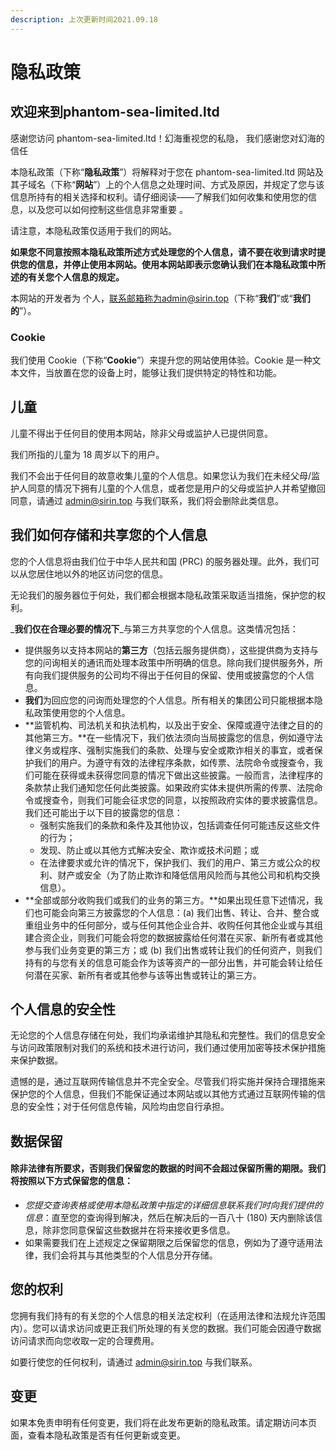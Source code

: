 ```yaml
---
description: 上次更新时间2021.09.18
---
```


# 隐私政策

##  欢迎来到phantom-sea-limited.ltd

感谢您访问 phantom-sea-limited.ltd！幻海重视您的私隐， 我们感谢您对幻海的信任

本隐私政策（下称“**隐私政策**”）将解释对于您在 phantom-sea-limited.ltd 网站及其子域名（下称“**网站**”）上的个人信息之处理时间、方式及原因，并规定了您与该信息所持有的相关选择和权利。请仔细阅读——了解我们如何收集和使用您的信息，以及您可以如何控制这些信息非常重要 。

请注意，本隐私政策仅适用于我们的网站。

**如果您不同意按照本隐私政策所述方式处理您的个人信息，请不要在收到请求时提供您的信息，并停止使用本网站。使用本网站即表示您确认我们在本隐私政策中所述的有关您个人信息的规定。**  


本网站的开发者为 个人，联系邮箱称为admin@sirin.top（下称“**我们**”或“**我们的**”）。

### **Cookie**

我们使用 Cookie（下称“**Cookie**”）来提升您的网站使用体验。Cookie 是一种文本文件，当放置在您的设备上时，能够让我们提供特定的特性和功能。

## **儿童**

儿童不得出于任何目的使用本网站，除非父母或监护人已提供同意。

我们所指的儿童为 18 周岁以下的用户。

我们不会出于任何目的故意收集儿童的个人信息。如果您认为我们在未经父母/监护人同意的情况下拥有儿童的个人信息，或者您是用户的父母或监护人并希望撤回同意，请通过 admin@sirin.top 与我们联系，我们将会删除此类信息。

## 我们如何存储和共享您的个人信息

您的个人信息将由我们位于中华人民共和国 \(PRC\) 的服务器处理。此外，我们可以从您居住地以外的地区访问您的信息。

无论我们的服务器位于何处，我们都会根据本隐私政策采取适当措施，保护您的权利。

_**我们仅在合理必要的情况下**_与第三方共享您的个人信息。这类情况包括：

* 提供服务以支持本网站的**第三方**（包括云服务提供商），这些提供商为支持与您的问询相关的通讯而处理本政策中所明确的信息。除向我们提供服务外，所有向我们提供服务的公司均不得出于任何目的保留、使用或披露您的个人信息。
* **我们**为回应您的问询而处理您的个人信息。所有相关的集团公司只能根据本隐私政策使用您的个人信息。
* **监管机构、司法机关和执法机构，以及出于安全、保障或遵守法律之目的的其他第三方。**在一些情况下，我们依法须向当局披露您的信息，例如遵守法律义务或程序、强制实施我们的条款、处理与安全或欺诈相关的事宜，或者保护我们的用户。为遵守有效的法律程序条款，如传票、法院命令或搜查令，我们可能在获得或未获得您同意的情况下做出这些披露。一般而言，法律程序的条款禁止我们通知您任何此类披露。如果政府实体未提供所需的传票、法院命令或搜查令，则我们可能会征求您的同意，以按照政府实体的要求披露信息。我们还可能出于以下目的披露您的信息：
  * 强制实施我们的条款和条件及其他协议，包括调查任何可能违反这些文件的行为；
  * 发现、防止或以其他方式解决安全、欺诈或技术问题；或
  * 在法律要求或允许的情况下，保护我们、我们的用户、第三方或公众的权利、财产或安全（为了防止欺诈和降低信用风险而与其他公司和机构交换信息）。
* **全部或部分收购我们或我们的业务的第三方。**如果出现任意下述情况，我们也可能会向第三方披露您的个人信息：\(a\) 我们出售、转让、合并、整合或重组业务中的任何部分，或与任何其他企业合并、收购任何其他企业或与其组建合资企业，则我们可能会将您的数据披露给任何潜在买家、新所有者或其他参与我们业务变更的第三方；或 \(b\) 我们出售或转让我们的任何资产，则我们持有的与您有关的信息可能会作为该等资产的一部分出售，并可能会转让给任何潜在买家、新所有者或其他参与该等出售或转让的第三方。

##  个人信息的安全性

无论您的个人信息存储在何处，我们均承诺维护其隐私和完整性。我们的信息安全与访问政策限制对我们的系统和技术进行访问，我们通过使用加密等技术保护措施来保护数据。

遗憾的是，通过互联网传输信息并不完全安全。尽管我们将实施并保持合理措施来保护您的个人信息，但我们不能保证通过本网站或以其他方式通过互联网传输的信息的安全性；对于任何信息传输，风险均由您自行承担。

## 数据保留

#### 除非法律有所要求，否则我们保留您的数据的时间不会超过保留所需的期限。我们将按照以下方式保留您的信息：

* _您提交查询表格或使用本隐私政策中指定的详细信息联系我们时向我们提供的信息_：直至您的查询得到解决，然后在解决后的一百八十 \(180\) 天内删除该信息，除非您同意保留这些数据并在将来接收更多信息。
* 如果需要我们在上述规定之保留期限之后保留您的信息，例如为了遵守适用法律，我们会将其与其他类型的个人信息分开存储。

##  您的权利

您拥有我们持有的有关您的个人信息的相关法定权利（在适用法律和法规允许范围内）。您可以请求访问或更正我们所处理的有关您的数据。我们可能会因遵守数据访问请求而向您收取一定的合理费用。

如要行使您的任何权利，请通过 [admin@sirin.top](mailto:admin@sirin.top) 与我们联系。

## 变更

如果本免责申明有任何变更，我们将在此发布更新的隐私政策。请定期访问本页面，查看本隐私政策是否有任何更新或变更。

